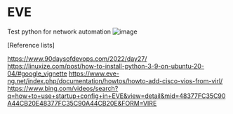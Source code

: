 # EVE
Test python for network automation
![image](https://github.com/Trourest186/EVE/assets/74035725/5716003e-8fcf-4605-b0c3-b6e937ddd885)

[Reference lists]

https://www.90daysofdevops.com/2022/day27/
https://linuxize.com/post/how-to-install-python-3-9-on-ubuntu-20-04/#google_vignette
https://www.eve-ng.net/index.php/documentation/howtos/howto-add-cisco-vios-from-virl/
https://www.bing.com/videos/search?q=how+to+use+startup+config+in+EVE&view=detail&mid=48377FC35C90A44CB20E48377FC35C90A44CB20E&FORM=VIRE
